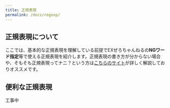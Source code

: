 ```yaml
---
title: 正規表現
permalink: /docs/regexp/
---
```

## 正規表現について
ここでは、基本的な正規表現を理解している前提でEXぜろちゃんねるの**NGワード指定**等で使える正規表現を紹介します。正規表現の書き方が分からない場合や、そもそも正規表現ってナニ？という方は[こちらのサイト](https://www.tohoho-web.com/ex/regexp.html)が詳しく解説しておりオススメです。

## 便利な正規表現
工事中